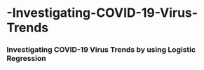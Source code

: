 # -Investigating-COVID-19-Virus-Trends
### Investigating COVID-19 Virus Trends by using Logistic Regression
